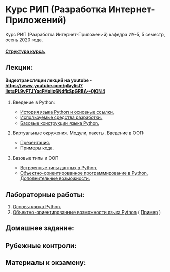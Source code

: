 # Курс РИП (Разработка Интернет-Приложений)
Курс РИП (Разработка Интернет-Приложений) кафедра ИУ-5, 5 семестр, осень 2020 года.

#### [Структура курса.](https://github.com/iu5team/iu5web-fall-2020/blob/master/pres/rip_intro.pdf)

## Лекции:

#### Видеотрансляции лекций на youtube - https://www.youtube.com/playlist?list=PL9vFTJYocFHoiic6NdfkSpGRBA--0jON4

1. Введение в Python:
    * [История языка Python и основные ссылки.](https://github.com/iu5team/iu5web-fall-2020/wiki/python_intro)
    * [Используемые средства разработки.](https://github.com/iu5team/iu5web-fall-2020/wiki/IDE)
    * [Базовые конструкции языка Python.](https://nbviewer.jupyter.org/github/iu5team/iu5web-fall-2020/blob/master/notebooks/lect_1/python_lect_1.ipynb)

1. Виртуальные окружения. Модули, пакеты. Введение в ООП:
    * [Презентация.](https://github.com/iu5team/iu5web-fall-2020/blob/master/pres/lect2/oop.pdf)
    * [Примеры кода.](/code/lect2_code)

1. Базовые типы и ООП
    * [Встроенные типы данных в Python.](https://nbviewer.jupyter.org/github/iu5team/iu5web-fall-2020/blob/master/notebooks/lect_3/built_in_types.ipynb)
    * [Объектно-ориентированное программирование в Python. Дополнительные возможности.](https://nbviewer.jupyter.org/github/iu5team/iu5web-fall-2020/blob/master/notebooks/lect_3/oop_adv.ipynb)


## Лабораторные работы:
1. [Основы языка Python.](https://github.com/iu5team/iu5web-fall-2020/wiki/lab_python_intro)
1. [Объектно-ориентированные возможности языка Python](https://github.com/iu5team/iu5web-fall-2020/wiki/lab_python_oop) ( [Пример](/code/lab2_code) )

## Домашнее задание:


## Рубежные контроли:


## Материалы к экзамену:

